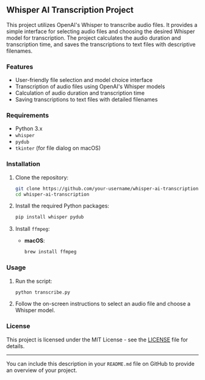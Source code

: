 ## Whisper AI Transcription Project

This project utilizes OpenAI's Whisper to transcribe audio files. It provides a simple interface for selecting audio files and choosing the desired Whisper model for transcription. The project calculates the audio duration and transcription time, and saves the transcriptions to text files with descriptive filenames.

### Features
- User-friendly file selection and model choice interface
- Transcription of audio files using OpenAI's Whisper models
- Calculation of audio duration and transcription time
- Saving transcriptions to text files with detailed filenames

### Requirements
- Python 3.x
- `whisper`
- `pydub`
- `tkinter` (for file dialog on macOS)

### Installation
1. Clone the repository:
   ```bash
   git clone https://github.com/your-username/whisper-ai-transcription.git
   cd whisper-ai-transcription
   ```

2. Install the required Python packages:
   ```bash
   pip install whisper pydub
   ```

3. Install `ffmpeg`:
   - **macOS**:
     ```bash
     brew install ffmpeg
     ```

### Usage
1. Run the script:
   ```bash
   python transcribe.py
   ```

2. Follow the on-screen instructions to select an audio file and choose a Whisper model.

### License
This project is licensed under the MIT License - see the [LICENSE](LICENSE) file for details.

---

You can include this description in your `README.md` file on GitHub to provide an overview of your project.
